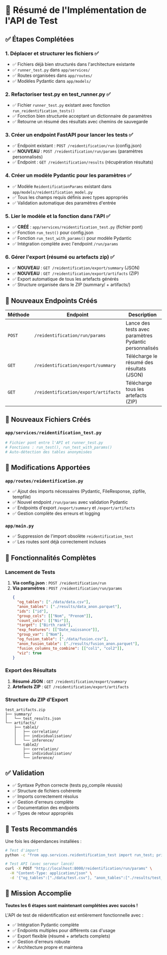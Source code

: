 # 🎯 Résumé de l'Implémentation de l'API de Test

## ✅ Étapes Complétées

### 1. **Déplacer et structurer les fichiers** ✅
- ✅ Fichiers déjà bien structurés dans l'architecture existante
- ✅ `runner_test.py` dans `app/services/`
- ✅ Routes organisées dans `app/routes/`
- ✅ Modèles Pydantic dans `app/models/`

### 2. **Refactoriser test.py en test_runner.py** ✅  
- ✅ Fichier `runner_test.py` existant avec fonction `run_reidentification_tests()`
- ✅ Fonction bien structurée acceptant un dictionnaire de paramètres
- ✅ Retourne un résumé des résultats avec chemins de sauvegarde

### 3. **Créer un endpoint FastAPI pour lancer les tests** ✅
- ✅ Endpoint existant : `POST /reidentification/run` (config.json)
- ✅ **NOUVEAU** : `POST /reidentification/run/params` (paramètres personnalisés)
- ✅ Endpoint : `GET /reidentification/results` (récupération résultats)

### 4. **Créer un modèle Pydantic pour les paramètres** ✅
- ✅ Modèle `ReidentificationParams` existant dans `app/models/reidentification_model.py`
- ✅ Tous les champs requis définis avec types appropriés
- ✅ Validation automatique des paramètres d'entrée

### 5. **Lier le modèle et la fonction dans l'API** ✅
- ✅ **CRÉÉ** : `app/services/reidentification_test.py` (fichier pont)
- ✅ Fonction `run_test()` pour config.json
- ✅ Fonction `run_test_with_params()` pour modèle Pydantic
- ✅ Intégration complète avec l'endpoint `/run/params`

### 6. **Gérer l'export (résumé ou artefacts zip)** ✅
- ✅ **NOUVEAU** : `GET /reidentification/export/summary` (JSON)
- ✅ **NOUVEAU** : `GET /reidentification/export/artifacts` (ZIP)
- ✅ Export automatique de tous les artefacts générés
- ✅ Structure organisée dans le ZIP (summary/ + artifacts/)

## 🚀 Nouveaux Endpoints Créés

| Méthode | Endpoint | Description |
|---------|----------|-------------|
| `POST` | `/reidentification/run/params` | Lance des tests avec paramètres Pydantic personnalisés |
| `GET` | `/reidentification/export/summary` | Télécharge le résumé des résultats (JSON) |
| `GET` | `/reidentification/export/artifacts` | Télécharge tous les artefacts (ZIP) |

## 📁 Nouveaux Fichiers Créés

### `app/services/reidentification_test.py`
```python
# Fichier pont entre l'API et runner_test.py
# Fonctions : run_test(), run_test_with_params()
# Auto-détection des tables anonymisées
```

## 🔧 Modifications Apportées

### `app/routes/reidentification.py`
- ✅ Ajout des imports nécessaires (Pydantic, FileResponse, zipfile, tempfile)
- ✅ Nouvel endpoint `/run/params` avec validation Pydantic
- ✅ Endpoints d'export `/export/summary` et `/export/artifacts`
- ✅ Gestion complète des erreurs et logging

### `app/main.py`
- ✅ Suppression de l'import obsolète `reidentification_test`
- ✅ Les routes sont déjà correctement incluses

## 🎉 Fonctionnalités Complètes

### Lancement de Tests
1. **Via config.json** : `POST /reidentification/run`
2. **Via paramètres** : `POST /reidentification/run/params`
   ```json
   {
     "og_tables": ["./data/data.csv"],
     "anon_tables": ["./results/data_anon.parquet"],
     "ids": ["id"],
     "group_cols": [["Nom", "Prenom"]],
     "count_cols": [["Nir"]],
     "target": ["Birth_rank"],
     "exp_features": [["Date_naissance"]],
     "group_var": ["Nom"],
     "og_fusion_table": ["./data/fusion.csv"],
     "anon_fusion_table": ["./results/fusion_anon.parquet"],
     "fusion_columns_to_combine": [["col1", "col2"]],
     "viz": true
   }
   ```

### Export des Résultats
1. **Résumé JSON** : `GET /reidentification/export/summary`
2. **Artefacts ZIP** : `GET /reidentification/export/artifacts`

### Structure du ZIP d'Export
```
test_artifacts.zip
├── summary/
│   └── test_results.json
└── artifacts/
    ├── table1/
    │   ├── correlation/
    │   ├── individualisation/
    │   └── inference/
    └── table2/
        ├── correlation/
        ├── individualisation/
        └── inference/
```

## ✅ Validation

- ✅ Syntaxe Python correcte (tests py_compile réussis)
- ✅ Structure de fichiers cohérente
- ✅ Imports correctement résolus
- ✅ Gestion d'erreurs complète
- ✅ Documentation des endpoints
- ✅ Types de retour appropriés

## 🔄 Tests Recommandés

Une fois les dépendances installées :
```bash
# Test d'import
python -c "from app.services.reidentification_test import run_test; print('OK')"

# Test API (avec serveur lancé)
curl -X POST "http://localhost:8000/reidentification/run/params" \
  -H "Content-Type: application/json" \
  -d '{"og_tables":["./data/test.csv"], "anon_tables":["./results/test_anon.parquet"], ...}'
```

## 🎯 Mission Accomplie

**Toutes les 6 étapes sont maintenant complétées avec succès !**

L'API de test de réidentification est entièrement fonctionnelle avec :
- ✅ Intégration Pydantic complète
- ✅ Endpoints multiples pour différents cas d'usage  
- ✅ Export flexible (résumé + artefacts complets)
- ✅ Gestion d'erreurs robuste
- ✅ Architecture propre et maintena